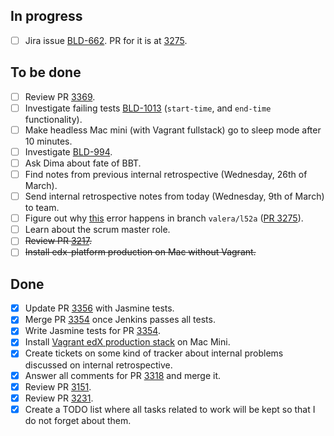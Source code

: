 ## In progress ##

- [ ] Jira issue [BLD-662](https://edx-wiki.atlassian.net/browse/BLD-662). PR for it is at [3275](https://github.com/edx/edx-platform/pull/3275).

## To be done ##

- [ ] Review PR [3369](https://github.com/edx/edx-platform/pull/3369).
- [ ] Investigate failing tests [BLD-1013](https://edx-wiki.atlassian.net/browse/BLD-1013) (`start-time`, and `end-time` functionality).
- [ ] Make headless Mac mini (with Vagrant fullstack) go to sleep mode after 10 minutes.
- [ ] Investigate [BLD-994](https://edx-wiki.atlassian.net/browse/BLD-994).
- [ ] Ask Dima about fate of BBT.
- [ ] Find notes from previous internal retrospective (Wednesday, 26th of March).
- [ ] Send internal retrospective notes from today (Wednesday, 9th of March) to team.
- [ ] Figure out why [this](https://gist.github.com/valera-rozuvan/10283848) error happens in branch `valera/l52a` ([PR 3275](https://github.com/edx/edx-platform/pull/3275)).
- [ ] Learn about the scrum master role.
- [ ] ~~Review PR [3217](https://github.com/edx/edx-platform/pull/3217).~~
- [ ] ~~Install edx-platform production on Mac without Vagrant.~~

## Done ##

- [X] Update PR [3356](https://github.com/edx/edx-platform/pull/3356) with Jasmine tests.
- [X] Merge PR [3354](https://github.com/edx/edx-platform/pull/3354) once Jenkins passes all tests.
- [X] Write Jasmine tests for PR [3354](https://github.com/edx/edx-platform/pull/3354).
- [X] Install [Vagrant edX production stack](https://github.com/edx/configuration/wiki/edx-Production-stack--installation-using-Vagrant-Virtualbox) on Mac Mini.
- [X] Create tickets on some kind of tracker about internal problems discussed on internal retrospective.
- [X] Answer all comments for PR [3318](https://github.com/edx/edx-platform/pull/3318) and merge it.
- [X] Review PR [3151](https://github.com/edx/edx-platform/pull/3151).
- [X] Review PR [3231](https://github.com/edx/edx-platform/pull/3231).
- [X] Create a TODO list where all tasks related to work will be kept so that I do not forget about them.
